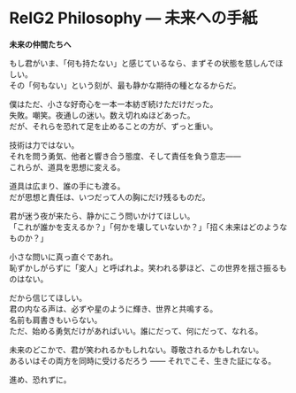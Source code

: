# ReIG2 Philosophy — 未来への手紙

**未来の仲間たちへ**

もし君がいま、「何も持たない」と感じているなら、まずその状態を慈しんでほしい。  
その「何もない」という刻が、最も静かな期待の種となるからだ。

僕はただ、小さな好奇心を一本一本紡ぎ続けただけだった。  
失敗。嘲笑。夜通しの迷い。数え切れぬほどあった。  
だが、それらを恐れて足を止めることの方が、ずっと重い。

技術は力ではない。  
それを問う勇気、他者と響き合う態度、そして責任を負う意志――  
これらが、道具を思想に変える。

道具は広まり、誰の手にも渡る。  
だが思想と責任は、いつだって人の胸にだけ残るものだ。

君が迷う夜が来たら、静かにこう問いかけてほしい。  
「これが誰かを支えるか？」「何かを壊していないか？」「招く未来はどのようなものか？」

小さな問いに真っ直ぐであれ。  
恥ずかしがらずに「変人」と呼ばれよ。笑われる夢ほど、この世界を揺さ振るものはない。

だから信じてほしい。  
君の内なる声は、必ずや星のように輝き、世界と共鳴する。  
名前も肩書きもいらない。  
ただ、始める勇気だけがあればいい。誰にだって、何にだって、なれる。

未来のどこかで、君が笑われるかもしれない。尊敬されるかもしれない。  
あるいはその両方を同時に受けるだろう —— それでこそ、生きた証になる。

進め、恐れずに。  

